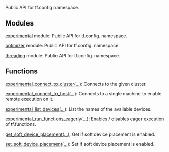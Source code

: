 Public API for tf.config namespace.
## Modules
[experimental](https://tensorflow.google.cn/api_docs/python/tf/config/experimental) module: Public API for tf.config. namespace.

[optimizer](https://tensorflow.google.cn/api_docs/python/tf/config/optimizer) module: Public API for tf.config. namespace.

[threading](https://tensorflow.google.cn/api_docs/python/tf/config/threading) module: Public API for tf.config. namespace.

## Functions
[experimental_connect_to_cluster(...)](https://tensorflow.google.cn/api_docs/python/tf/config/experimental_connect_to_cluster): Connects to the given cluster.

[experimental_connect_to_host(...)](https://tensorflow.google.cn/api_docs/python/tf/config/experimental_connect_to_host): Connects to a single machine to enable remote execution on it.

[experimental_list_devices(...)](https://tensorflow.google.cn/api_docs/python/tf/config/experimental_list_devices): List the names of the available devices.

[experimental_run_functions_eagerly(...)](https://tensorflow.google.cn/api_docs/python/tf/config/experimental_run_functions_eagerly): Enables / disables eager execution of tf.functions.

[get_soft_device_placement(...)](https://tensorflow.google.cn/api_docs/python/tf/config/get_soft_device_placement): Get if soft device placement is enabled.

[set_soft_device_placement(...)](https://tensorflow.google.cn/api_docs/python/tf/config/set_soft_device_placement): Set if soft device placement is enabled.

